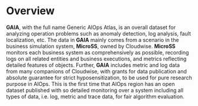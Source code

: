 # Overview

**GAIA**, with the full name Generic AIOps Atlas, is an overall dataset for analyzing operation problems such as anomaly detection, log analysis, fault localization, etc. The data in **GAIA** mainly comes from a scenario in the business simulation system, **MicroSS**, owned by Cloudwise. **MicroSS** monitors each business system as comprehensively as possible, recording logs on all related entities and business executions, and metrics reflecting detailed features of objects. Further, **GAIA** includes metric and log data from many companions of Cloudwise, with grants for data publication and absolute guarantee for strict hyposensitization, to be used for pure research purpose in AIOps. This is the first time that AIOps region has an open dataset published with so detailed monitoring over a system including all types of data, i.e. log, metric and trace data, for fair algorithm evaluation.